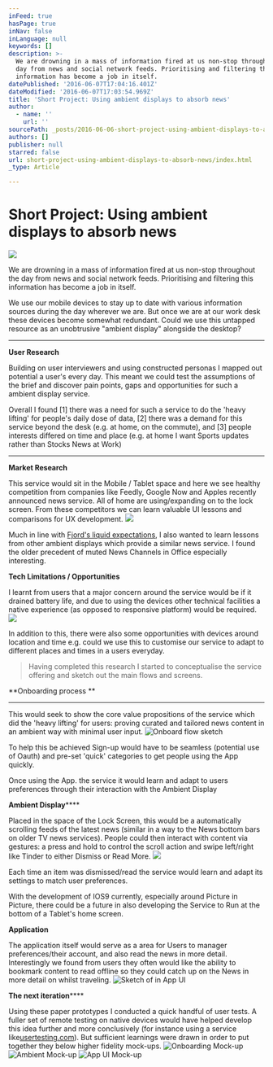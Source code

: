 ```yaml
---
inFeed: true
hasPage: true
inNav: false
inLanguage: null
keywords: []
description: >-
  We are drowning in a mass of information fired at us non-stop throughout the
  day from news and social network feeds. Prioritising and filtering this
  information has become a job in itself. 
datePublished: '2016-06-07T17:04:16.401Z'
dateModified: '2016-06-07T17:03:54.969Z'
title: 'Short Project: Using ambient displays to absorb news'
author:
  - name: ''
    url: ''
sourcePath: _posts/2016-06-06-short-project-using-ambient-displays-to-absorb-news.md
authors: []
publisher: null
starred: false
url: short-project-using-ambient-displays-to-absorb-news/index.html
_type: Article

---
```

# Short Project: Using ambient displays to absorb news
![](https://the-grid-user-content.s3-us-west-2.amazonaws.com/070946ff-397d-43a6-b572-e427f2ee1776.png)

We are drowning in a mass of information fired at us non-stop throughout the day from news and social network feeds. Prioritising and filtering this information has become a job in itself. 

We use our mobile devices to stay up to date with various information sources during the day wherever we are. But once we are at our work desk these devices become somewhat redundant. Could we use this untapped resource as an unobtrusive "ambient display" alongside the desktop?

****

**User Research**

Building on user interviewers and using constructed personas I mapped out potential a user's every day. This meant we could test the assumptions of the brief and discover pain points, gaps and opportunities for such a ambient display service. 

Overall I found \[1\] there was a need for such a service to do the 'heavy lifting' for people's daily dose of data, \[2\] there was a demand for this service beyond the desk (e.g. at home, on the commute), and \[3\] people interests differed on time and place (e.g. at home I want Sports updates rather than Stocks News at Work)

****

**Market Research**

This service would sit in the Mobile / Tablet space and here we see healthy competition from companies like Feedly, Google Now and Apples recently announced news service. All of home are using/expanding on to the lock screen. From these competitors we can learn valuable UI lessons and comparisons for UX development.
![](https://the-grid-user-content.s3-us-west-2.amazonaws.com/cac51c45-d8e5-421a-809f-1eabd1c3149e.png)

Much in line with [Fjord's liquid expectations][0], I also wanted to learn lessons from other ambient displays which provide a similar news service. I found the older precedent of muted News Channels in Office especially interesting.

**Tech Limitations / Opportunities**

I learnt from users that a major concern around the service would be if it drained battery life, and due to using the devices other technical facilities a native experience (as opposed to responsive platform) would be required.
![](https://the-grid-user-content.s3-us-west-2.amazonaws.com/7eff0ded-18b4-497d-9206-18c6943f4c11.png)

In addition to this, there were also some opportunities with devices around location and time e.g. could we use this to customise our service to adapt to different places and times in a users everyday. 
> 
> Having completed this research I started to conceptualise the service offering and sketch out the main flows and screens. 

**Onboarding process **

****

This would seek to show the core value propositions of the service which did the 'heavy lifting' for users: proving curated and tailored news content in an ambient way with minimal user input.
![Onboard flow sketch](https://the-grid-user-content.s3-us-west-2.amazonaws.com/0ba64ffc-c678-431b-9857-79a3535fd47c.jpg)

To help this be achieved Sign-up would have to be seamless (potential use of Oauth) and pre-set 'quick' categories to get people using the App quickly. 

Once using the App. the service it would learn and adapt to users preferences through their interaction with the Ambient Display

**Ambient Display******

Placed in the space of the Lock Screen, this would be a automatically scrolling feeds of the latest news (similar in a way to the News bottom bars on older TV news services). People could then interact with content via gestures: a press and hold to control the scroll action and swipe left/right like Tinder to either Dismiss or Read More.
![](https://the-grid-user-content.s3-us-west-2.amazonaws.com/830d3373-a722-4260-b373-14d9896844f6.jpg)

Each time an item was dismissed/read the service would learn and adapt its settings to match user preferences.

With the development of IOS9 currently, especially around Picture in Picture, there could be a future in also developing the Service to Run at the bottom of a Tablet's home screen.

**Application**

The application itself would serve as a area for Users to manager preferences/their account, and also read the news in more detail. Interestingly we found from users they often would like the ability to bookmark content to read offline so they could catch up on the News in more detail on whilst traveling.
![Sketch of in App UI](https://the-grid-user-content.s3-us-west-2.amazonaws.com/e74ca038-6a52-43e5-92d7-a065b87318eb.jpg)

**The next iteration******

Using these paper prototypes I conducted a quick handful of user tests. A fuller set of remote testing on native devices would have helped develop this idea further and more conclusively (for instance using a service like[usertesting.com][1]). But sufficient learnings were drawn in order to put together they below higher fidelity mock-ups.
![Onboarding Mock-up](https://the-grid-user-content.s3-us-west-2.amazonaws.com/9f7b0f3f-dbbe-45d9-b12e-73fd990d6849.png)
![Ambient Mock-up](https://the-grid-user-content.s3-us-west-2.amazonaws.com/15a085e3-eb83-4ec8-acc8-6da4d25ab558.png)
![App UI Mock-up](https://the-grid-user-content.s3-us-west-2.amazonaws.com/c8d988c6-e3b2-4bd4-8de6-255a02e2fa8e.png)

[0]: http://www.economistgroup.com/leanback/consumers/accenture-liquid-expectations/
[1]: https://www.usertesting.com/